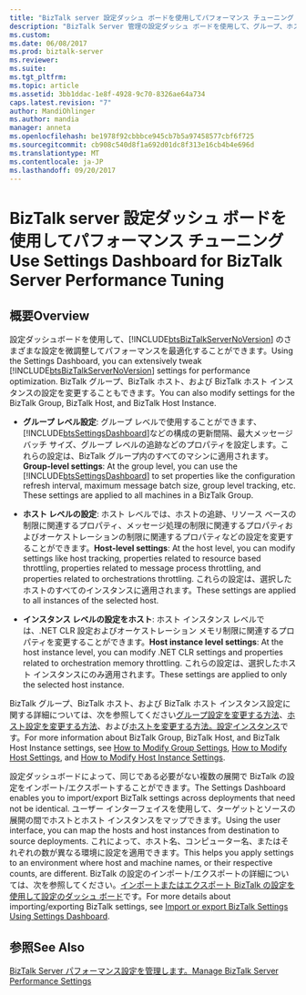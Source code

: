 ```yaml
---
title: "BizTalk server 設定ダッシュ ボードを使用してパフォーマンス チューニング |Microsoft ドキュメント"
description: "BizTalk Server 管理の設定ダッシュ ボードを使用して、グループ、ホスト、およびホスト インスタンスの設定を更新"
ms.custom: 
ms.date: 06/08/2017
ms.prod: biztalk-server
ms.reviewer: 
ms.suite: 
ms.tgt_pltfrm: 
ms.topic: article
ms.assetid: 3bb1ddac-1e8f-4928-9c70-8326ae64a734
caps.latest.revision: "7"
author: MandiOhlinger
ms.author: mandia
manager: anneta
ms.openlocfilehash: be1978f92cbbbce945cb7b5a97458577cbf6f725
ms.sourcegitcommit: cb908c540d8f1a692d01dc8f313e16cb4b4e696d
ms.translationtype: MT
ms.contentlocale: ja-JP
ms.lasthandoff: 09/20/2017
---
```

# <a name="use-settings-dashboard-for-biztalk-server-performance-tuning"></a><span data-ttu-id="d4a0e-103">BizTalk server 設定ダッシュ ボードを使用してパフォーマンス チューニング</span><span class="sxs-lookup"><span data-stu-id="d4a0e-103">Use Settings Dashboard for BizTalk Server Performance Tuning</span></span>

## <a name="overview"></a><span data-ttu-id="d4a0e-104">概要</span><span class="sxs-lookup"><span data-stu-id="d4a0e-104">Overview</span></span>
<span data-ttu-id="d4a0e-105">設定ダッシュボードを使用して、[!INCLUDE[btsBizTalkServerNoVersion](../includes/btsbiztalkservernoversion-md.md)] のさまざまな設定を微調整してパフォーマンスを最適化することができます。</span><span class="sxs-lookup"><span data-stu-id="d4a0e-105">Using the Settings Dashboard, you can extensively tweak [!INCLUDE[btsBizTalkServerNoVersion](../includes/btsbiztalkservernoversion-md.md)] settings for performance optimization.</span></span> <span data-ttu-id="d4a0e-106">BizTalk グループ、BizTalk ホスト、および BizTalk ホスト インスタンスの設定を変更することもできます。</span><span class="sxs-lookup"><span data-stu-id="d4a0e-106">You can also modify settings for the BizTalk Group, BizTalk Host, and BizTalk Host Instance.</span></span>  
  
-   <span data-ttu-id="d4a0e-107">**グループ レベル設定**: グループ レベルで使用することができます、[!INCLUDE[btsSettingsDashboard](../includes/btssettingsdashboard-md.md)]などの構成の更新間隔、最大メッセージ バッチ サイズ、グループ レベルの追跡などのプロパティを設定します。これらの設定は、BizTalk グループ内のすべてのマシンに適用されます。</span><span class="sxs-lookup"><span data-stu-id="d4a0e-107">**Group-level settings**: At the group level, you can use the [!INCLUDE[btsSettingsDashboard](../includes/btssettingsdashboard-md.md)] to set properties like the configuration refresh interval, maximum message batch size, group level tracking, etc. These settings are applied to all machines in a BizTalk Group.</span></span>  
  
-   <span data-ttu-id="d4a0e-108">**ホスト レベルの設定**: ホスト レベルでは、ホストの追跡、リソース ベースの制限に関連するプロパティ、メッセージ処理の制限に関連するプロパティおよびオーケストレーションの制限に関連するプロパティなどの設定を変更することができます。</span><span class="sxs-lookup"><span data-stu-id="d4a0e-108">**Host-level settings**: At the host level, you can modify settings like host tracking, properties related to resource based throttling, properties related to message process throttling, and properties related to orchestrations throttling.</span></span> <span data-ttu-id="d4a0e-109">これらの設定は、選択したホストのすべてのインスタンスに適用されます。</span><span class="sxs-lookup"><span data-stu-id="d4a0e-109">These settings are applied to all instances of the selected host.</span></span>  
  
-   <span data-ttu-id="d4a0e-110">**インスタンス レベルの設定をホスト**: ホスト インスタンス レベルでは、.NET CLR 設定およびオーケストレーション メモリ制限に関連するプロパティを変更することができます。</span><span class="sxs-lookup"><span data-stu-id="d4a0e-110">**Host instance level settings**: At the host instance level, you can modify .NET CLR settings and properties related to orchestration memory throttling.</span></span> <span data-ttu-id="d4a0e-111">これらの設定は、選択したホスト インスタンスにのみ適用されます。</span><span class="sxs-lookup"><span data-stu-id="d4a0e-111">These settings are applied to only the selected host instance.</span></span>  
  
 <span data-ttu-id="d4a0e-112">BizTalk グループ、BizTalk ホスト、および BizTalk ホスト インスタンス設定に関する詳細については、次を参照してください[グループ設定を変更する方法](../core/how-to-modify-group-settings.md)、[ホスト設定を変更する方法](../core/how-to-modify-host-settings.md)、および[ホストを変更する方法。設定インスタンス](../core/how-to-modify-host-instance-settings.md)です。</span><span class="sxs-lookup"><span data-stu-id="d4a0e-112">For more information about BizTalk Group, BizTalk Host, and BizTalk Host Instance settings, see [How to Modify Group Settings](../core/how-to-modify-group-settings.md), [How to Modify Host Settings](../core/how-to-modify-host-settings.md), and [How to Modify Host Instance Settings](../core/how-to-modify-host-instance-settings.md).</span></span>  
  
 <span data-ttu-id="d4a0e-113">設定ダッシュボードによって、同じである必要がない複数の展開で BizTalk の設定をインポート/エクスポートすることができます。</span><span class="sxs-lookup"><span data-stu-id="d4a0e-113">The Settings Dashboard enables you to import/export BizTalk settings across deployments that need not be identical.</span></span> <span data-ttu-id="d4a0e-114">ユーザー インターフェイスを使用して、ターゲットとソースの展開の間でホストとホスト インスタンスをマップできます。</span><span class="sxs-lookup"><span data-stu-id="d4a0e-114">Using the user interface, you can map the hosts and host instances from destination to source deployments.</span></span> <span data-ttu-id="d4a0e-115">これによって、ホスト名、コンピューター名、またはそれぞれの数が異なる環境に設定を適用できます。</span><span class="sxs-lookup"><span data-stu-id="d4a0e-115">This helps you apply settings to an environment where host and machine names, or their respective counts, are different.</span></span> <span data-ttu-id="d4a0e-116">BizTalk の設定のインポート/エクスポートの詳細については、次を参照してください。[インポートまたはエクスポート BizTalk の設定を使用して設定のダッシュ ボード](how-to-import-biztalk-settings-using-settings-dashboard.md)です。</span><span class="sxs-lookup"><span data-stu-id="d4a0e-116">For more details about importing/exporting BizTalk settings, see [Import or export BizTalk Settings Using Settings Dashboard](how-to-import-biztalk-settings-using-settings-dashboard.md).</span></span>  
  
## <a name="see-also"></a><span data-ttu-id="d4a0e-117">参照</span><span class="sxs-lookup"><span data-stu-id="d4a0e-117">See Also</span></span>  
 [<span data-ttu-id="d4a0e-118">BizTalk Server パフォーマンス設定を管理します。</span><span class="sxs-lookup"><span data-stu-id="d4a0e-118">Manage BizTalk Server Performance Settings</span></span>](../core/managing-biztalk-server-performance-settings.md)